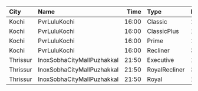 | City     | Name                       |  Time | Type          | Price | Capacity | Booked |
| :------- | :------------------------- | ----: | :------------ | ----: | -------: | -----: |
| Kochi    | PvrLuluKochi               | 16:00 | Classic       |  140₹ |       39 |     19 |
| Kochi    | PvrLuluKochi               | 16:00 | ClassicPlus   |  160₹ |       91 |     63 |
| Kochi    | PvrLuluKochi               | 16:00 | Prime         |  190₹ |       68 |     55 |
| Kochi    | PvrLuluKochi               | 16:00 | Recliner      |  350₹ |       10 |      8 |
| Thrissur | InoxSobhaCityMallPuzhakkal | 21:50 | Executive     |  130₹ |        8 |      0 |
| Thrissur | InoxSobhaCityMallPuzhakkal | 21:50 | RoyalRecliner |  350₹ |        3 |      0 |
| Thrissur | InoxSobhaCityMallPuzhakkal | 21:50 | Royal         |  190₹ |        2 |      0 |